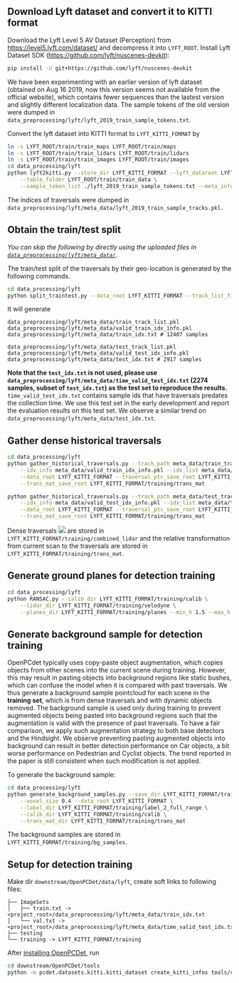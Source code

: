 
## Download Lyft dataset and convert it to KITTI format
Download the Lyft Level 5 AV Dataset (Perception)
from https://level5.lyft.com/dataset/ and decompress it
into `LYFT_ROOT`. Install Lyft Dataset SDK (https://github.com/lyft/nuscenes-devkit):

```bash
pip install -U git+https://github.com/lyft/nuscenes-devkit
```

We have been experimenting with an earlier version of lyft dataset
(obtained on Aug 16 2019, now this version seems not available from the official website),
which contains fewer sequences than the lastest version and slightly different localization data.
The sample tokens of the old version were dumped in
`data_preprocessing/lyft/lyft_2019_train_sample_tokens.txt`.

Convert the lyft dataset into KITTI format to `LYFT_KITTI_FORMAT` by
```bash
ln -s LYFT_ROOT/train/train_maps LYFT_ROOT/train/maps
ln -s LYFT_ROOT/train/train_lidars LYFT_ROOT/train/lidars
ln -s LYFT_ROOT/train/train_images LYFT_ROOT/train/images
cd data_processing/lyft
python lyft2kitti.py --store_dir LYFT_KITTI_FORMAT --lyft_dataroot LYFT_ROOT/train \
    --table_folder LYFT_ROOT/train/train_data \
    --sample_token_list ./lyft_2019_train_sample_tokens.txt --meta_info_prefix trainset_
```

The indices of traversals were dumped in `data_preprocessing/lyft/meta_data/lyft_2019_train_sample_tracks.pkl`.

## Obtain the train/test split
*You can skip the following by directly using the uploaded files in
[`data_preprocessing/lyft/meta_data/`](data_preprocessing/lyft/meta_data).*

The train/test split of the traversals by their geo-location
is generated by the following commands.
```bash
cd data_processing/lyft
python split_traintest.py --data_root LYFT_KITTI_FORMAT --track_list_file meta_data/lyft_2019_train_sample_tracks.pkl
```
It will generate
```
data_preprocessing/lyft/meta_data/train_track_list.pkl
data_preprocessing/lyft/meta_data/valid_train_idx_info.pkl
data_preprocessing/lyft/meta_data/train_idx.txt # 12407 samples

data_preprocessing/lyft/meta_data/test_track_list.pkl
data_preprocessing/lyft/meta_data/valid_test_idx_info.pkl
data_preprocessing/lyft/meta_data/test_idx.txt # 2917 samples
```
**Note that the `test_idx.txt` is not used, please use `data_preprocessing/lyft/meta_data/time_valid_test_idx.txt`
(2274 samples, subset of `test_idx.txt`) as the test set to reproduce the results.**
`time_valid_test_idx.txt` contains
sample ids that have traversals predates the collection time. We use this test set
in the early development and report the evaluation results on this test set.
We observe a similar trend on `data_preprocessing/lyft/meta_data/test_idx.txt`.

## Gather dense historical traversals

```bash
cd data_processing/lyft
python gather_historical_traversals.py --track_path meta_data/train_track_list.pkl \
    --idx_info meta_data/valid_train_idx_info.pkl --idx_list meta_data/train_idx.txt \
    --data_root LYFT_KITTI_FORMAT --traversal_ptc_save_root LYFT_KITTI_FORMAT/training/combined_lidar \
    --trans_mat_save_root LYFT_KITTI_FORMAT/training/trans_mat

python gather_historical_traversals.py --track_path meta_data/test_track_list.pkl \
    --idx_info meta_data/valid_test_idx_info.pkl --idx_list meta_data/time_valid_test_idx.txt \
    --data_root LYFT_KITTI_FORMAT --traversal_ptc_save_root LYFT_KITTI_FORMAT/training/combined_lidar \
    --trans_mat_save_root LYFT_KITTI_FORMAT/training/trans_mat
```
Dense traversals <img src="https://render.githubusercontent.com/render/math?math=\{\boldsymbol{S}_{l_c}^t\}">
are stored in `LYFT_KITTI_FORMAT/training/combined_lidar` and the relative
transformation from current scan to the traversals are stored in
`LYFT_KITTI_FORMAT/training/trans_mat`.

## Generate ground planes for detection training
```bash
cd data_processing/lyft
python RANSAC.py --calib_dir LYFT_KITTI_FORMAT/training/calib \
    --lidar_dir LYFT_KITTI_FORMAT/training/velodyne \
    --planes_dir LYFT_KITTI_FORMAT/training/planes --min_h 1.5 --max_h 2.5
```

## Generate background sample for detection training
OpenPCdet typically uses copy-paste object augmentation, which copies objects
from other scenes into the current scene during training. However, this may result
in pasting objects into background regions like static bushes,
which can confuse the model when it is compared with past traversals.
We thus generate a background sample pointcloud for each scene in the **training set**,
which is from dense traversals and with dynamic objects removed.
The background sample is used only during training to prevent augmented
objects being pasted into background regions such that the augmentation
is valid with the presence of past traversals.
To have a fair comparison, we apply such augmentation strategy to both base
detectors and the Hindsight. We observe preventing pasting augmented objects into
background can result in better detection performance on Car objects, a bit worse performance
on Pedestrian and Cyclist objects. The trend reported in the paper is still consistent
when such modification is not applied.

To generate the background sample:
```bash
cd data_processing/lyft
python generate_background_samples.py --save_dir LYFT_KITTI_FORMAT/training/bg_samples \
    --voxel_size 0.4 --data_root LYFT_KITTI_FORMAT \
    --label_dir LYFT_KITTI_FORMAT/training/label_2_full_range \
    --calib_dir LYFT_KITTI_FORMAT/training/calib \
    --trans_mat_dir LYFT_KITTI_FORMAT/training/trans_mat
```
The background samples are stored in `LYFT_KITTI_FORMAT/training/bg_samples`.

## Setup for detection training

Make dir `downstream/OpenPCDet/data/lyft`, create soft links to following files:
```plaintext
├── ImageSets
│   ├── train.txt -> <project_root>/data_preprocessing/lyft/meta_data/train_idx.txt
│   └── val.txt -> <project_root>/data_preprocessing/lyft/meta_data/time_valid_test_idx.txt
├── testing
└── training -> LYFT_KITTI_FORMAT/training
```
After [installing OpenPCDet](../../downstream/OpenPCDet/docs/INSTALL.md), run
```bash
cd downstream/OpenPCDet/tools
python -m pcdet.datasets.kitti.kitti_dataset create_kitti_infos tools/cfgs/dataset_configs/lyft_dataset.yaml
```